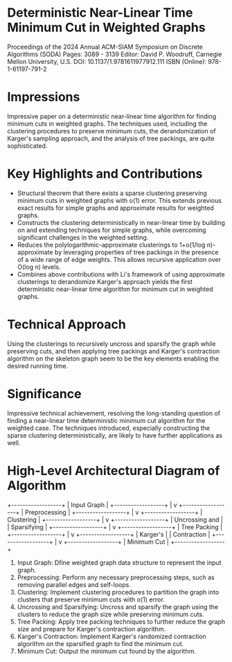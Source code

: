 # Deterministic Near-Linear Time Minimum Cut in Weighted Graphs
Proceedings of the 2024 Annual ACM-SIAM Symposium on Discrete Algorithms (SODA)
Pages: 3089 - 3139
Editor: David P. Woodruff, Carnegie Mellon University, U.S.
DOI: 10.1137/1.9781611977912.111
ISBN (Online): 978-1-61197-791-2

# Impressions
Impressive paper on a deterministic near-linear time algorithm for finding minimum cuts in weighted graphs. The techniques used, including the clustering procedures to preserve minimum cuts, the derandomization of Karger's sampling approach, and the analysis of tree packings, are quite sophisticated.

# Key Highlights and Contributions
* Structural theorem that there exists a sparse clustering preserving minimum cuts in weighted graphs with o(1) error. This extends previous exact results for simple graphs and approximate results for weighted graphs.
* Constructs the clustering deterministically in near-linear time by building on and extending techniques for simple graphs, while overcoming significant challenges in the weighted setting.
* Reduces the polylogarithmic-approximate clusterings to 1+o(1/log n)-approximate by leveraging properties of tree packings in the presence of a wide range of edge weights. This allows recursive application over O(log n) levels.
* Combines above contributions with Li's framework of using approximate clusterings to derandomize Karger's approach yields the first deterministic near-linear time algorithm for minimum cut in weighted graphs.

# Technical Approach
Using the clusterings to recursively uncross and sparsify the graph while preserving cuts, and then applying tree packings and Karger's contraction algorithm on the skeleton graph seem to be the key elements enabling the desired running time.

# Significance
Impressive technical achievement, resolving the long-standing question of finding a near-linear time deterministic minimum cut algorithm for the weighted case. The techniques introduced, especially constructing the sparse clustering deterministically, are likely to have further applications as well.

# High-Level Architectural Diagram of Algorithm
+------------------+
|    Input Graph   |
+------------------+
         |
         v
+------------------+
|  Preprocessing   |
+------------------+
         |
         v
+------------------+
|    Clustering    |
+------------------+
         |
         v
+------------------+
|  Uncrossing and  |
|    Sparsifying   |
+------------------+
         |
         v
+------------------+
|   Tree Packing   |
+------------------+
         |
         v
+------------------+
|     Karger's     |
|    Contraction   |
+------------------+
         |
         v
+------------------+
|   Minimum Cut    |
+------------------+

1. Input Graph: Dfine weighted graph data structure to represent the input graph.
2. Preprocessing: Perform any necessary preprocessing steps, such as removing parallel edges and self-loops.
3. Clustering: Implement clustering procedures to partition the graph into clusters that preserve minimum cuts with o(1) error.
4. Uncrossing and Sparsifying: Uncross and sparsify the graph using the clusters to reduce the graph size while preserving minimum cuts.
5. Tree Packing: Apply tree packing techniques to further reduce the graph size and prepare for Karger's contraction algorithm.
6. Karger's Contraction: Implement Karger's randomized contraction algorithm on the sparsified graph to find the minimum cut.
7. Minimum Cut: Output the minimum cut found by the algorithm.